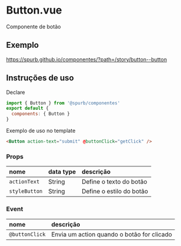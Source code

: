 # Button.vue
Componente de botão

## Exemplo
https://spurb.github.io/componentes/?path=/story/button--button

## Instruções de uso
Declare
```js
import { Button } from '@spurb/componentes'
export default {
  components: { Button }
}
```

Exemplo de uso no template
```html
<Button action-text="submit" @buttonClick="getClick" />
```

### Props
| nome | data type | descrição |
|:-|:-|:-|
| `actionText` |  String | Define o texto do botão |
| `styleButton` |  String | Define o estilo do botão |

### Event
| nome | descrição |
|:-|:-|
| `@buttonClick` | Envia um action quando o botão for clicado |

